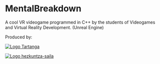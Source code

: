 # MentalBreakdown
A cool VR videogame programmed in C++ by the students of Videogames and Virtual Reality Development. (Unreal Engine)


Produced by:

[![Logo Tartanga](https://tkgune.eus/wp-content/uploads/2020/10/tartanga-1.jpg)](http://tartanga.eus/)

[![Logo hezkuntza-saila](https://tartanga.hezkuntza.net/w24t000IntranetCentrosWAR-theme/images/intranet_centros/logpdpto_bi.png)](https://www.euskadi.eus/eusko-jaurlaritza/hezkuntza-saila/)
